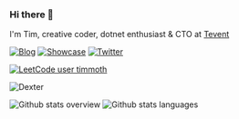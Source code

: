 ### Hi there 👋

I'm Tim, creative coder, dotnet enthusiast & CTO at [Tevent](https://www.tevent.com/)

[![Blog](https://img.shields.io/badge/blog-link-green?style=flat-square)](https://timmoth.com/posts)
[![Showcase](https://img.shields.io/badge/showcase-link-green?style=flat-square)](https://timmoth.com/showcase)
[![Twitter](https://img.shields.io/badge/showcase-link-green?style=flat-square)](https://twitter.com/Timmoth_j)

[![LeetCode user timmoth](https://img.shields.io/badge/dynamic/json?style=flat-square&labelColor=gray&color=green&label=solved&query=solved&url=https%3A%2F%2Fleetcode-badge.vercel.app%2Fapi%2Fusers%2Ftimmoth&logo=leetcode&logoColor=green)](https://leetcode.com/timmoth/)

![Dexter](https://live.staticflickr.com/65535/48104889916_32a2084896_n.jpg "Dexter")

![Github stats overview](https://raw.githubusercontent.com/Timmoth/github-stats/master/generated/overview.svg)
![Github stats languages](https://raw.githubusercontent.com/Timmoth/github-stats/master/generated/languages.svg)
